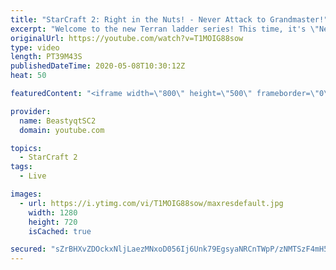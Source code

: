 ```yaml
---
title: "StarCraft 2: Right in the Nuts! - Never Attack to Grandmaster!"
excerpt: "Welcome to the new Terran ladder series! This time, it's \"Never Attack to Grandmaster!\" In this challenge, I play as Terran on the EU ladder, and in every game I'm not allowed to attack with any units except for using Ghosts. I'm allowed to make any army units for defending, as long as I don't attack"
originalUrl: https://youtube.com/watch?v=T1MOIG88sow
type: video
length: PT39M43S
publishedDateTime: 2020-05-08T10:30:12Z
heat: 50

featuredContent: "<iframe width=\"800\" height=\"500\" frameborder=\"0\" src=\"https://www.youtube.com/embed/T1MOIG88sow\" allow=\"accelerometer; autoplay; encrypted-media; gyroscope; picture-in-picture\" allowfullscreen></iframe>"

provider:
  name: BeastyqtSC2
  domain: youtube.com

topics:
  - StarCraft 2
tags:
  - Live

images:
  - url: https://i.ytimg.com/vi/T1MOIG88sow/maxresdefault.jpg
    width: 1280
    height: 720
    isCached: true

secured: "sZrBHXvZDOckxNljLaezMNxoD056Ij6Unk79EgsyaNRCnTWpP/zNMTSzF4mH5h5+gGg/oq43jnXJY0l6hULzGBD6TbEf2MtWR2YZmr1/sBgI+I912KtjVETA1iWU9c7yG4LPeN1a+KS4TF8NWWMZOTpRC5twX44PCWsiVmb+Xa49ppp6I26Q2xmC7zu7Sl80WWPMC8UPXcPREP3/MVbA8nM8cpgCTsGPFKiFSjgJKZHFbnRIVvvspxseK3ULh+6P0R51r7ld9uTwp+kyWi4e7w1CDefkl4zF8Y1z0tkuWtb6Gub9rAAA2WWMAzU6NydCwTJcKO7Fdz+kaMYN/ecOz4+2eMRwOcpcseArn4f/0imU6ADEu4AoNRxur5y9TKhvIkibti8oXdnHgE2/bj71Pss4dbcAfI46P5LKD8QLvk0=;6wQqDlcDPnUPLR47tCz14Q=="
---
```



